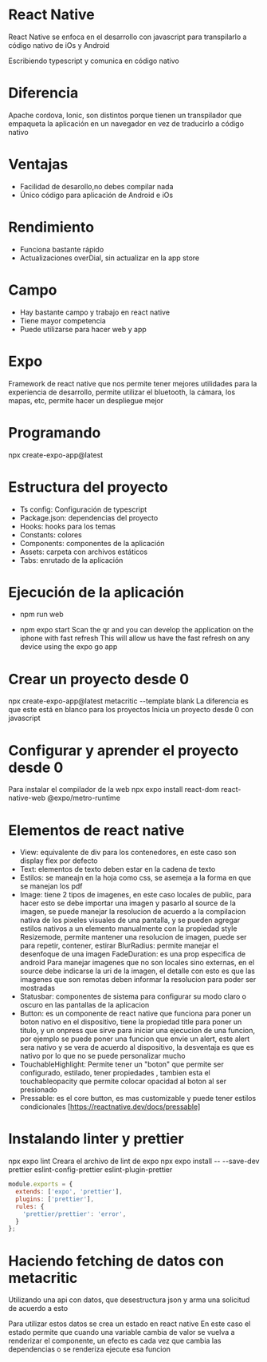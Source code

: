 # React Native
React Native se enfoca en el desarrollo con javascript para transpilarlo a código nativo de iOs y Android

Escribiendo typescript y comunica en código nativo 

# Diferencia
Apache cordova, Ionic, son distintos porque tienen un transpilador que empaqueta la aplicación en un navegador en vez de traducirlo a código nativo

# Ventajas
- Facilidad de desarollo,no debes compilar nada 
- Único código para aplicación de Android e iOs

# Rendimiento
- Funciona bastante rápido
- Actualizaciones overDial, sin actualizar en la app store

# Campo
- Hay bastante campo y trabajo en react native
- Tiene mayor competencia
- Puede utilizarse para hacer web y app

# Expo
Framework de react native que nos permite tener mejores utilidades para la experiencia de desarrollo, permite utilizar el bluetooth, la cámara, los mapas, etc, permite hacer un despliegue mejor

# Programando
npx create-expo-app@latest

# Estructura del proyecto
- Ts config: Configuración de typescript
- Package.json: dependencias del proyecto
- Hooks: hooks para los temas
- Constants: colores
- Components: componentes de la aplicación
- Assets: carpeta con archivos estáticos
- Tabs: enrutado de la aplicación

# Ejecución de la aplicación
- npm run web

- npm expo start
Scan the qr and you can develop the application on the iphone with fast refresh
This will allow us have the fast refresh on any device using the expo go app

# Crear un proyecto desde 0
npx create-expo-app@latest metacritic --template blank
La diferencia es que este está en blanco para los proyectos
Inicia un proyecto desde 0 con javascript

# Configurar y aprender el proyecto desde 0
Para instalar el compilador de la web
npx expo install react-dom react-native-web @expo/metro-runtime

# Elementos de react native 
- View: equivalente de div para los contenedores, en este caso son display flex por defecto
- Text: elementos de texto deben estar en la cadena de texto
- Estilos: se maneajn en la hoja como css, se asemeja a la forma en que se manejan los pdf
- Image: tiene 2 tipos de imagenes, en este caso locales de public, para hacer esto se debe importar una imagen y pasarlo al source de la imagen, se puede manejar la resolucion de acuerdo a la compilacion nativa de los pixeles visuales de una pantalla, y se pueden agregar estilos nativos a un elemento manualmente con la propiedad style
    Resizemode, permite mantener una resolucion de imagen, puede ser para repetir, contener, estirar
    BlurRadius: permite manejar el desenfoque de una imagen
    FadeDuration: es una prop especifica de android 
    Para manejar imagenes que no son locales sino externas, en el source debe indicarse la uri de la imagen, el detalle con esto es que las imagenes que son remotas deben informar la resolucion para poder ser mostradas
- Statusbar: componentes de sistema para configurar su modo claro o oscuro en las pantallas de la aplicacion
- Button: es un componente de react native que funciona para poner un boton nativo en el dispositivo, tiene la propiedad title para poner un titulo, y un onpress que sirve para iniciar una ejecucion de una funcion, por ejemplo se puede poner una funcion que envie un alert, este alert sera nativo y se vera de acuerdo al dispositivo, la desventaja es que es nativo por lo que no se puede personalizar mucho
- TouchableHighlight: Permite tener un "boton" que permite ser configurado, estilado, tener propiedades , tambien esta el touchableopacity que permite colocar opacidad al boton al ser presionado
- Pressable: es el core button, es mas customizable y puede tener estilos condicionales [https://reactnative.dev/docs/pressable]

# Instalando linter y prettier
npx expo lint
Creara el archivo de lint de expo
npx expo install -- --save-dev prettier eslint-config-prettier eslint-plugin-prettier

```javascript
module.exports = {
  extends: ['expo', 'prettier'],
  plugins: ['prettier'],
  rules: {
    'prettier/prettier': 'error',
  }
};
```

# Haciendo fetching de datos con metacritic
Utilizando una api con datos, que desestructura json y arma una solicitud de acuerdo a esto

Para utilizar estos datos se crea un estado en react native
En este caso el estado permite que cuando una variable cambia de valor se vuelva a renderizar el componente, un efecto es cada vez que cambia las dependencias o se renderiza ejecute esa funcion
